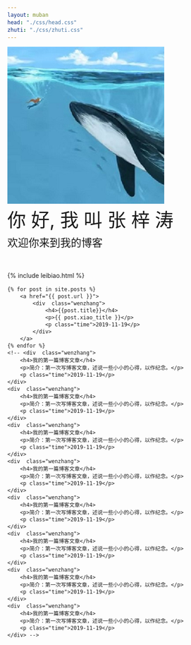 ```yaml
---
layout: muban
head: "./css/head.css"
zhuti: "./css/zhuti.css"
---
```


<div class="head">
	<div class="head_img">
		<div></div>
	</div>
	<div class="head_text">
		<img class="me_img donghua" src="./img/logo.jpg">
		<div class="donghua" style="font-size: 42px;animation-delay:0.4s;">你 好, 我 叫 张 梓 涛</div>
		<div class="donghua" style="font-size: 24px;font-weight: 100;margin:1% auto;animation-delay:0.8s;">欢迎你来到我的博客</div>
	</div>
</div>

<div class="row-md-12" style="margin-top:50px;" >
{% include leibiao.html %}

<div class="col-md-8">

	{% for post in site.posts %}
		<a href="{{ post.url }}">
			<div  class="wenzhang">
				<h4>{{post.title}}</h4>
				<p>{{ post.xiao_title }}</p>	
				<p class="time">2019-11-19</p>
			</div>
		</a>
	{% endfor %}
	<!-- <div  class="wenzhang">
		<h4>我的第一篇博客文章</h4>
		<p>简介：第一次写博客文章，述说一些小小的心得，以作纪念。</p>	
		<p class="time">2019-11-19</p>
	</div>
	<div  class="wenzhang">
		<h4>我的第一篇博客文章</h4>
		<p>简介：第一次写博客文章，述说一些小小的心得，以作纪念。</p>	
		<p class="time">2019-11-19</p>
	</div>
	<div  class="wenzhang">
		<h4>我的第一篇博客文章</h4>
		<p>简介：第一次写博客文章，述说一些小小的心得，以作纪念。</p>	
		<p class="time">2019-11-19</p>
	</div>
	<div  class="wenzhang">
		<h4>我的第一篇博客文章</h4>
		<p>简介：第一次写博客文章，述说一些小小的心得，以作纪念。</p>	
		<p class="time">2019-11-19</p>
	</div>
	<div  class="wenzhang">
		<h4>我的第一篇博客文章</h4>
		<p>简介：第一次写博客文章，述说一些小小的心得，以作纪念。</p>	
		<p class="time">2019-11-19</p>
	</div>
	<div  class="wenzhang">
		<h4>我的第一篇博客文章</h4>
		<p>简介：第一次写博客文章，述说一些小小的心得，以作纪念。</p>	
		<p class="time">2019-11-19</p>
	</div>
	<div  class="wenzhang">
		<h4>我的第一篇博客文章</h4>
		<p>简介：第一次写博客文章，述说一些小小的心得，以作纪念。</p>	
		<p class="time">2019-11-19</p>
	</div>
	<div  class="wenzhang">
		<h4>我的第一篇博客文章</h4>
		<p>简介：第一次写博客文章，述说一些小小的心得，以作纪念。</p>	
		<p class="time">2019-11-19</p>
	</div> -->
	
</div>

</div>
